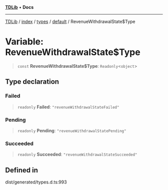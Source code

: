 [**TDLib**](../../../../../../README.md) • **Docs**

***

[TDLib](../../../../../../modules.md) / [index](../../../../../README.md) / [types](../../../README.md) / [default](../README.md) / RevenueWithdrawalState$Type

# Variable: RevenueWithdrawalState$Type

> `const` **RevenueWithdrawalState$Type**: `Readonly`\<`object`\>

## Type declaration

### Failed

> `readonly` **Failed**: `"revenueWithdrawalStateFailed"`

### Pending

> `readonly` **Pending**: `"revenueWithdrawalStatePending"`

### Succeeded

> `readonly` **Succeeded**: `"revenueWithdrawalStateSucceeded"`

## Defined in

dist/generated/types.d.ts:993
